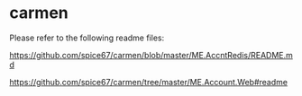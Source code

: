 # carmen

Please refer to the following readme files:

https://github.com/spice67/carmen/blob/master/ME.AccntRedis/README.md

https://github.com/spice67/carmen/tree/master/ME.Account.Web#readme
